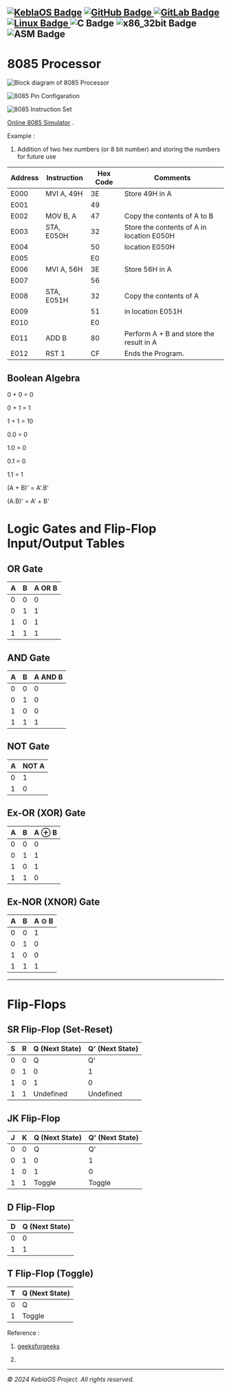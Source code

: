 [![KeblaOS Badge](https://img.shields.io/badge/Kebla-OS-maker?labelColor=red&color=blue)](https://gitlab.com/baponkar/kebla-os)
[![GitHub Badge](https://img.shields.io/badge/Fork-Me-maker?logo=GitHub&logoColor=Blue&labelColor=white&color=blue)
](https://github.com/baponkar/KeblaOS)
[![GitLab Badge](https://img.shields.io/badge/Fork-Me-maker?logo=GitLab&logoColor=Blue&labelColor=white&color=blue)
](https://gitlab.com/baponkar/KeblaOS)
[![Linux Badge](https://img.shields.io/badge/-Linux-maker?logo=linux&logoColor=black&logoSize=auto&labelColor=white&color=blue)
](https://kernel.com)
![C Badge](https://img.shields.io/badge/C-Language-maker?logo=c&logoColor=black&labelColor=white&color=blue)
![x86_32bit Badge](https://img.shields.io/badge/x86-32bit-maker?logo=intel&labelColor=white&color=blue)
![ASM Badge](https://img.shields.io/badge/ASM-Language-maker?logo=assembly&labelColor=white&color=blue)
-----------------------------------------------------------------------------------------

# 8085 Processor

![Block diagram of 8085 Processor](./images/8085-microprocessor-architecture-696x562.jpg)


![8085 Pin Configaration](./images/8085-pin-diagram.jpg)


![8085 Instruction Set](./images/8085_instruction_setpage0.png)


[Online 8085 Simulator](https://www.sim8085.com/) .

Example :

1. Addition of two hex numbers (or 8 bit number) and storing the numbers for future use


| Address | Instruction | Hex Code | Comments                                  |
|---------|-------------|----------|-------------------------------------------|
| E000    | MVI A, 49H  | 3E       | Store 49H in A                            |
| E001    |             | 49       |                                           |
| E002    | MOV B, A    | 47       | Copy the contents of A to B               |
| E003    | STA, E050H  | 32       | Store the contents of A in location E050H |
| E004    |             | 50       | location E050H                            |
| E005    |             | E0       |                                           |
| E006    | MVI A, 56H  | 3E       | Store 56H in A                            |
| E007    |             | 56       |                                           |
| E008    | STA, E051H  | 32       | Copy the contents of A                    |
| E009    |             | 51       | in location E051H                         |
| E010    |             | E0       |                                           |
| E011    | ADD B       | 80       | Perform A + B and store the result in A   |
| E012    | RST 1       | CF       | Ends the Program.                         |

## Boolean Algebra

0 + 0 = 0

0 + 1 = 1

1 + 1 = 10

0.0 = 0

1.0 = 0

0.1 = 0

1.1 = 1

(A + B)' = A'.B'

(A.B)' = A' + B'

# Logic Gates and Flip-Flop Input/Output Tables

## OR Gate
| A | B | A OR B |
|---|---|--------|
| 0 | 0 |   0    |
| 0 | 1 |   1    |
| 1 | 0 |   1    |
| 1 | 1 |   1    |

## AND Gate
| A | B | A AND B |
|---|---|---------|
| 0 | 0 |    0    |
| 0 | 1 |    0    |
| 1 | 0 |    0    |
| 1 | 1 |    1    |

## NOT Gate
| A | NOT A |
|---|-------|
| 0 |   1   |
| 1 |   0   |

## Ex-OR (XOR) Gate
| A | B | A ⊕ B |
|---|---|-------|
| 0 | 0 |   0   |
| 0 | 1 |   1   |
| 1 | 0 |   1   |
| 1 | 1 |   0   |

## Ex-NOR (XNOR) Gate
| A | B | A ⊙ B |
|---|---|-------|
| 0 | 0 |   1   |
| 0 | 1 |   0   |
| 1 | 0 |   0   |
| 1 | 1 |   1   |

---

# Flip-Flops

## SR Flip-Flop (Set-Reset)
| S | R | Q (Next State) | Q' (Next State) |
|---|---|----------------|-----------------|
| 0 | 0 |        Q        |       Q'        |
| 0 | 1 |        0        |       1         |
| 1 | 0 |        1        |       0         |
| 1 | 1 |    Undefined    |   Undefined     |

## JK Flip-Flop
| J | K | Q (Next State) | Q' (Next State) |
|---|---|----------------|-----------------|
| 0 | 0 |        Q        |       Q'        |
| 0 | 1 |        0        |       1         |
| 1 | 0 |        1        |       0         |
| 1 | 1 |      Toggle     |     Toggle      |

## D Flip-Flop
| D | Q (Next State) |
|---|----------------|
| 0 |        0       |
| 1 |        1       |

## T Flip-Flop (Toggle)
| T | Q (Next State) |
|---|----------------|
| 0 |        Q       |
| 1 |     Toggle     |







Reference :

1. [geeksforgeeks](https://www.geeksforgeeks.org/architecture-of-8085-microprocessor/)

2. 

-------------------------------------------------------
*© 2024 KeblaOS Project. All rights reserved.*